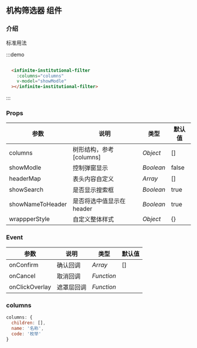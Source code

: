 ## 机构筛选器 组件

### 介绍

标准用法

:::demo

``` html

  <infinite-institutional-filter
    :columns="columns"
    v-model="showModle"
  ></infinite-institutional-filter>

```

:::

### Props

| 参数          | 说明                    | 类型      | 默认值 |
| ------------- | ----------------------- | --------- | ------ |
| columns       | 树形结构，参考[columns] | _Object_  | []     |
| showModle     | 控制弹窗显示            | _Boolean_ | false  |
| headerMap     | 表头内容自定义          | _Array_   | []     |
| showSearch     | 是否显示搜索框          | _Boolean_   | true     |
| showNameToHeader     | 是否将选中值显示在header          | _Boolean_   | true     |
| wrappperStyle | 自定义整体样式          | _Object_  | {}     |

### Event

| 参数           | 说明       | 类型       | 默认值 |
| -------------- | ---------- | ---------- | ------ |
| onConfirm      | 确认回调   | _Array_    | []     |
| onCancel       | 取消回调   | _Function_ |        |
| onClickOverlay | 遮罩层回调 | _Function_ |        |

### columns

```js
columns: {
  children: [],
  name: '名称',
  code: '枚举'
}
```
